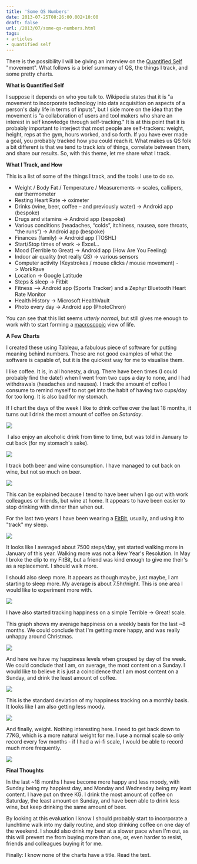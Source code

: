 ```yaml
---
title: 'Some QS Numbers'
date: 2013-07-25T08:26:00.002+10:00
draft: false
url: /2013/07/some-qs-numbers.html
tags: 
- articles
- quantified self
---
```


There is the possibility I will be giving an interview on the [Quantified Self](http://en.wikipedia.org/wiki/Quantified_Self) "movement". What follows is a brief summary of QS, the things I track, and some pretty charts.  
  
**What is Quantified Self**  
  
I suppose it depends on who you talk to. Wikipedia states that it is "a movement to incorporate technology into data acquisition on aspects of a person's daily life in terms of inputs", but I side more on the idea that the movement is "a collaboration of users and tool makers who share an interest in self knowledge through self-tracking." It is at this point that it is probably important to interject that most people are self-trackers: weight, height, reps at the gym, hours worked, and so forth. If you have ever made a goal, you probably tracked how you could reach it. What makes us QS folk a bit different is that we tend to track _lots_ of things, correlate between them, and share our results. So, with this theme, let me share what I track.  
  
**What I Track, and How**  
  
This is a list of some of the things I track, and the tools I use to do so.  
  

*   Weight / Body Fat / Temperature / Measurements -> scales, callipers, ear thermometer
*   Resting Heart Rate -> oximeter
*   Drinks (wine, beer, coffee – and previously water) -> Android app (bespoke)
*   Drugs and vitamins -> Android app (bespoke)
*   Various conditions (headaches, “colds”, itchiness, nausea, sore throats, “the runs”) -> Android app (bespoke)
*   Finances (family) -> Android app (TOSHL)
*   Start/Stop times of work -> Excel…
*   Mood (Terrible to Great) -> Android app (How Are You Feeling)
*   Indoor air quality (not really QS) -> various sensors
*   Computer activity (Keystrokes / mouse clicks / mouse movement) -> WorkRave
*   Location -> Google Latitude
*   Steps & sleep -> Fitbit
*   Fitness --> Android app (Sports Tracker) and a Zephyr Bluetooth Heart Rate Monitor
*   Health History -> Microsoft HealthVault
*   Photo every day -> Android app (PhotoChron)

You can see that this list seems _utterly normal_, but still gives me enough to work with to start forming a [macroscopic](http://aether.com/themacroscope) view of life.

  

**A Few Charts**

I created these using Tableau, a fabulous piece of software for putting meaning behind numbers. These are not good examples of what the software is capable of, but it is the quickest way for me to visualise them.

  

I like coffee. It is, in all honesty, a drug. There have been times (I could probably find the date!) when I went from two cups a day to none, and I had withdrawals (headaches and nausea). I track the amount of coffee I consume to remind myself to not get into the habit of having two cups/day for too long. It is also bad for my stomach.

  

If I chart the days of the week I like to drink coffee over the last 18 months, it turns out I drink the most amount of coffee on _Saturday_. 

  

[![](Coffees+Consumed.png)](Coffees+Consumed.png)

  

  
  

  

 I also enjoy an alcoholic drink from time to time, but was told in January to cut back (for my stomach's sake).

  

[![](DrinksPerMonth.png)](DrinksPerMonth.png)

  

  

I track both beer and wine consumption. I have managed to cut back on wine, but not so much on beer.  
  

  

[![](WineVsBeer.png)](WineVsBeer.png)

  

  

This can be explained because I tend to have beer when I go out with work colleagues or friends, but wine at home. It appears to have been easier to stop drinking with dinner than when out.  

  

For the last two years I have been wearing a [FitBit](http://www.fitbit.com/), usually, and using it to "track" my sleep.

  

[![](StepsPerWeek.png)](StepsPerWeek.png)

  

  

It looks like I averaged about 7500 steps/day, yet started walking more in January of this year. Walking more was not a New Year's Resolution. In May I broke the clip to my FitBit, but a friend was kind enough to give me their's as a replacement. I should walk more.  

  

I should also sleep more. It appears as though maybe, just maybe, I am starting to sleep more. My average is about 7.5hr/night. This is one area I would like to experiment more with.

  

  

[![](MinutesAsleep.png)](MinutesAsleep.png)

  

I have also started tracking happiness on a simple Terrible -> Great! scale.  

  

This graph shows my average happiness on a weekly basis for the last ~8 months. We could conclude that I'm getting more happy, and was really unhappy around Christmas.

  

  

  

[![](HappinessLevels.png)](HappinessLevels.png)

  

  
And here we have my happiness levels when grouped by day of the week. We could conclude that I am, on average, the most content on a Sunday. I would like to believe it is just a coincidence that I am most content on a Sunday, and drink the least amount of coffee.  
  

[![](HappinessLevelsByWeekday.png)](HappinessLevelsByWeekday.png)

  

  

  

This is the standard deviation of my happiness tracking on a monthly basis. It looks like I am also getting less moody.

  

  

[![](StdDevHappiness.png)](StdDevHappiness.png)

  

  

And finally, weight. Nothing interesting here. I need to get back down to 77KG, which is a more natural weight for me. I use a normal scale so only record every few months - if I had a wi-fi scale, I would be able to record much more frequently. 

  

  

  

[![](Weight.png)](Weight.png)

  

  

  

  

  
  

**Final Thoughts**

  
In the last ~18 months I have become more happy and less moody, with Sunday being my happiest day, and Monday and Wednesday being my least content. I have put on three KG. I drink the most amount of coffee on Saturday, the least amount on Sunday, and have been able to drink less wine, but keep drinking the same amount of beer.

  

By looking at this evaluation I know I should probably start to incorporate a lunchtime walk into my daily routine, and stop drinking coffee on one day of the weekend. I should also drink my beer at a slower pace when I'm out, as this will prevent me from buying more than one, or, even harder to resist, friends and colleagues buying it for me.  
  
Finally: I know none of the charts have a title. Read the text.